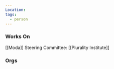 ```yaml
---
Location: 
tags:
  - person
---
```

### Works On

[[Moda]]
Steering Committee: [[Plurality Institute]]

### Orgs